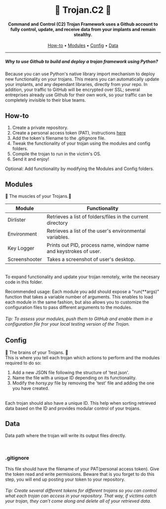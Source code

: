 <h1 align="center"> 🐎 Trojan.C2 🐎</h1>
<h4 align="center">Command and Control (C2) Trojan Framework uses a Github account to fully control, update, and receive data from your implants and remain stealthy.</h4>

<p align="center">
  <a href="#How-to">How-to</a> •
  <a href="#Modules">Modules</a> •
  <a href="#Config">Config</a> •
  <a href="#Data">Data</a>
</p>

___

<h5>Why to use Github to build and deploy a trojan framework using Python?</h5>
Because you can use Python's native library import mechanism to deploy new functionality on your trojans. This means you can automatically update your implants, and any dependant libraries, directly from your repo.
In addition, your traffic to GitHub will be encrypted over SSL; several entreprises already use Github for their own work, so your traffic can be completely invisible to their blue teams. 

## How-to

1. Create a private repository.
2. Create a personal access token (PAT), instructions [here](https://help.github.com/en/github/authenticating-to-github/creating-a-personal-access-token-for-the-command-line/)
3. Add the token's filename to the .gitignore file.
4. Tweak the functionality of your trojan using the modules and config folders.
5. Compile the trojan to run in the victim's OS.
6. Send it and enjoy!

<p>Optional: Add functionality by modifying the Modules and Config folders.</p>

## Modules

💪 The muscles of your Trojans.💪 <br />

<table>
<thead>
<tr>
<th>Module</th>
<th>Functionality</th>
</tr>
</thead>
<tbody>
<tr>
<td>Dirlister</td>
<td>Retrieves a list of folders/files in the current directory</td>
</tr>
<tr>
<td>Environment</td>
<td>Retrieves a list of the user's environmental variables. </td>
</tr>
<tr>
<td>Key Logger</td>
<td>Prints out PID, process name, window name and keystrokes of user.</td>
</tr>
<tr>  
<td>Screenshooter</td>
<td>Takes a screenshot of user's desktop. </td>
</tr>
</tbody>
</table>
 <br />
To expand functionality and update your trojan remotely, write the necesary code in this folder. 
<p>Recommended usage: 
Each module you add should expose a "run(**args)" function that takes a variable number of arguments. 
This enables to load each module in the same fashion, but also allows you to customize the configuration
files to pass different arguments to the modules. </p>

<h6> Tip: To assess your modules, push them to GitHub and enable them in a configuration file fror your local testing version of the Trojan.</h6> 

## Config

🧠 The brains of your Trojans. 🧠  <br />
This is where you tell each trojan which actions to perform and the modules required to do so:<br />

1. Add a new JSON file following the structure of 'test.json'.
2. Name the file with a unique ID depending on its functionality. 
3. Modify the *horsy.py* file by removing the 'test' file and adding the one you have created. 

<br />
Each trojan should also have a unique ID. This help when sorting retrieved data based on the ID and provides modular
control of your trojans. 

## Data

Data path where the trojan will write its output files directly. 

<br>

### .gitignore

This file should have the filename of your PAT(personal access token). Give the token read and write permissions.
Beware that is you forget to do this step, you will end up posting your token to your repository. 

<h6> Tip: Create several different tokens for different trojans so you can control what each trojan can access in your repository. That way, if victims catch your trojan, they can’t come along and delete all of your retrieved data.</h6> 
